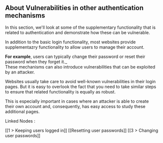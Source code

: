    ## About Vulnerabilities in other authentication mechanisms
  
In this section, we'll look at some of the supplementary functionality that is related to authentication and demonstrate how these can be vulnerable.  
  
In addition to the basic login functionality, most websites provide supplementazry functionality to allow users to manage their account.  
  
**For example**, users can typically change their password or reset their password when they forget it._  
These mechanisms can also introduce vulnerabilities that can be exploited by an attacker.  
  
  
Websites usually take care to avoid well-known vulnerabilities in their login pages. But it is easy to overlook the fact that you need to take similar steps to ensure that related functionality is equally as robust.  
  
This is especially important in cases where an attacker is able to create their own account and, consequently, has easy access to study these additional pages.


Linked Nodes :

[[1 > Keeping users logged in]]
[[Resetting user passwords]]
[[3 > Changing user passwords]]
